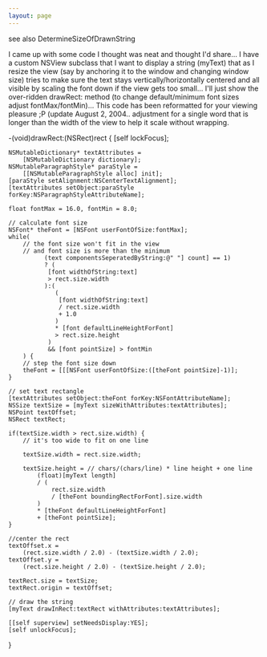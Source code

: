 ```yaml
---
layout: page
---
```


see also DetermineSizeOfDrawnString

I came up with some code I thought was neat and thought I'd share...  I have a custom NSView subclass that I want to display a string (myText) that as I resize the view (say by anchoring it to the window and changing window size) tries to make sure the text stays vertically/horizontally centered and all visible by scaling the font down if the view gets too small... I'll just show the over-ridden drawRect: method (to change default/minimum font sizes adjust fontMax/fontMin)... This code has been reformatted for your viewing pleasure ;P (update August 2, 2004.. adjustment for a single word that is longer than the width of the view to help it scale without wrapping.

    
-(void)drawRect:(NSRect)rect
{
	[self lockFocus];
	
	NSMutableDictionary* textAttributes =  
		[NSMutableDictionary dictionary];
	NSMutableParagraphStyle* paraStyle = 
		[[NSMutableParagraphStyle alloc] init];
	[paraStyle setAlignment:NSCenterTextAlignment];
	[textAttributes setObject:paraStyle forKey:NSParagraphStyleAttributeName];

	float fontMax = 16.0, fontMin = 8.0;
	
	// calculate font size
	NSFont* theFont = [NSFont userFontOfSize:fontMax];
	while( 
		// the font size won't fit in the view 
		// and font size is more than the minimum
			  (text componentsSeperatedByString:@" "] count] == 1) 
			  ? (
			   [font widthOfString:text]
			   > rect.size.width
			  ):(
				 (
				  [font widthOfString:text] 
				  / rect.size.width
			      + 1.0
				 ) 
			     * [font defaultLineHeightForFont] 
			     > rect.size.height
			   )
			   && [font pointSize] > fontMin
		) {
		// step the font size down
		theFont = [[[NSFont userFontOfSize:([theFont pointSize]-1)];
	}
	
	// set text rectangle
	[textAttributes setObject:theFont forKey:NSFontAttributeName];
	NSSize textSize = [myText sizeWithAttributes:textAttributes];
	NSPoint textOffset;
	NSRect textRect;

	if(textSize.width > rect.size.width) {
		// it's too wide to fit on one line
		
		textSize.width = rect.size.width;
		
		textSize.height = // chars/(chars/line) * line height + one line
			(float)[myText length] 
			/ (
				rect.size.width 
				/ [theFont boundingRectForFont].size.width
			)
			* [theFont defaultLineHeightForFont] 
			+ [theFont pointSize];		
	}		

	//center the rect
	textOffset.x = 
		(rect.size.width / 2.0) - (textSize.width / 2.0);
	textOffset.y = 
		(rect.size.height / 2.0) - (textSize.height / 2.0);
	
	textRect.size = textSize;
	textRect.origin = textOffset;
	
	// draw the string
	[myText drawInRect:textRect withAttributes:textAttributes];

	[[self superview] setNeedsDisplay:YES];	
	[self unlockFocus];
}


